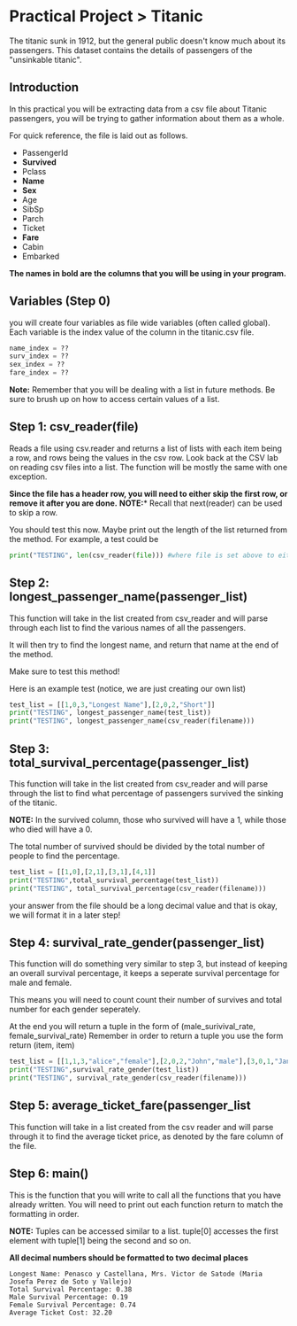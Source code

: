 # Practical Project > Titanic

The titanic sunk in 1912, but the general public doesn't know much about its passengers. This dataset contains the details of passengers of the "unsinkable titanic".

## Introduction
In this practical you will be extracting data from a csv file about Titanic passengers, you will be trying to gather information about them as a whole.

For quick reference, the file is laid out as follows.
* PassengerId
* __Survived__
* Pclass
* __Name__
* __Sex__
* Age
* SibSp
* Parch
* Ticket
* __Fare__
* Cabin
* Embarked

__The names in bold are the columns that you will be using in your program.__

## Variables (Step 0)
you will create four variables as file wide variables (often called global). Each variable is the index value of the column in the titanic.csv file.
```python
name_index = ??
surv_index = ??
sex_index = ??
fare_index = ??
```

**Note:** Remember that you will be dealing with a list in future methods. Be sure to brush up on how to access certain values of a list.

## Step 1: csv_reader(file)
Reads a file using csv.reader and returns a list of lists with each item being a row, and rows being the values in the csv row. Look back at the CSV lab on reading csv files into a list. The function will be mostly the same with one exception. 

**Since the file has a header row, you will need to either skip the first row, or remove it after you are done.**
**NOTE:*** Recall that next(reader) can be used to skip a row.


You should test this now. Maybe print out the length of the list returned from the method. For example, a test could be
```python
print("TESTING", len(csv_reader(file))) #where file is set above to either titanic.csv or the tests file
```

## Step 2: longest_passenger_name(passenger_list)
This function will take in the list created from csv_reader and will parse through each list to find the various names of all the passengers.

It will then try to find the longest name, and return that name at the end of the method.

Make sure to test this method!

Here is an example test (notice, we are just creating our own list)
```python
test_list = [[1,0,3,"Longest Name"],[2,0,2,"Short"]]
print("TESTING", longest_passenger_name(test_list))
print("TESTING", longest_passenger_name(csv_reader(filename)))
```

## Step 3: total_survival_percentage(passenger_list)
This function will take in the list created from csv_reader and will parse through the list to find what percentage of passengers survived the sinking of the titanic.

**NOTE:** In the survived column, those who survived will have a 1, while those who died will have a 0.

The total number of survived should be divided by the total number of people to find the percentage.
```python
test_list = [[1,0],[2,1],[3,1],[4,1]]
print("TESTING",total_survival_percentage(test_list))
print("TESTING", total_survival_percentage(csv_reader(filename)))
```
your answer from the file should be a long decimal value and that is okay, we will format it in a later step!

## Step 4: survival_rate_gender(passenger_list)
This function will do something very similar to step 3, but instead of keeping an overall survival percentage, it keeps a seperate survival percentage for male and female.

This means you will need to count count their number of survives and total number for each gender seperately.

At the end you will return a tuple in the form of (male_surivival_rate, female_survival_rate)
Remember in order to return a tuple you use the form return (item, item)

```python
test_list = [[1,1,3,"alice","female"],[2,0,2,"John","male"],[3,0,1,"Jane", "female"]]
print("TESTING",survival_rate_gender(test_list))
print("TESTING", survival_rate_gender(csv_reader(filename)))
```

## Step 5: average_ticket_fare(passenger_list
This function will take in a list created from the csv reader and will parse through it to find the average ticket price, as denoted by the fare column of the file.

## Step 6: main()
This is the function that you will write to call all the functions that you have already written. You will need to print out each function return to match the formatting in order.

**NOTE:** Tuples can be accessed similar to a list. tuple[0] accesses the first element with tuple[1] being the second and so on.

**All decimal numbers should be formatted to two decimal places**
```
Longest Name: Penasco y Castellana, Mrs. Victor de Satode (Maria Josefa Perez de Soto y Vallejo)
Total Survival Percentage: 0.38
Male Survival Percentage: 0.19
Female Survival Percentage: 0.74
Average Ticket Cost: 32.20
```
